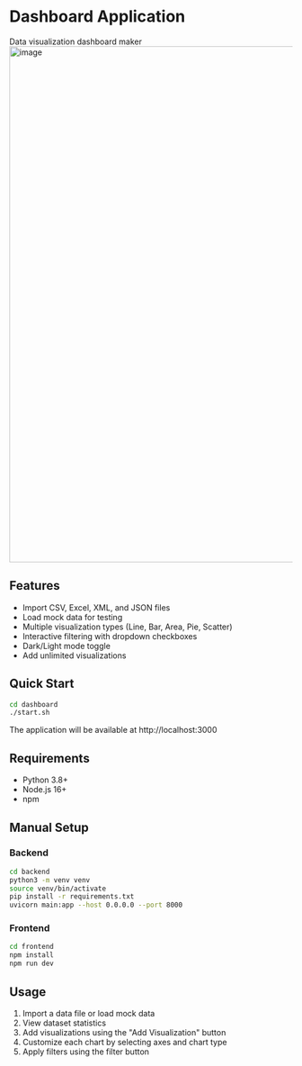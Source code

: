 # Dashboard Application
Data visualization dashboard maker
<img width="1909" height="917" alt="image" src="https://github.com/user-attachments/assets/31628085-ee0f-4920-8666-507a9888f5a8" />
## Features

- Import CSV, Excel, XML, and JSON files
- Load mock data for testing
- Multiple visualization types (Line, Bar, Area, Pie, Scatter)
- Interactive filtering with dropdown checkboxes
- Dark/Light mode toggle
- Add unlimited visualizations

## Quick Start

```bash
cd dashboard
./start.sh
```

The application will be available at http://localhost:3000

## Requirements

- Python 3.8+
- Node.js 16+
- npm

## Manual Setup

### Backend

```bash
cd backend
python3 -m venv venv
source venv/bin/activate
pip install -r requirements.txt
uvicorn main:app --host 0.0.0.0 --port 8000
```

### Frontend

```bash
cd frontend
npm install
npm run dev
```

## Usage

1. Import a data file or load mock data
2. View dataset statistics
3. Add visualizations using the "Add Visualization" button
4. Customize each chart by selecting axes and chart type
5. Apply filters using the filter button
